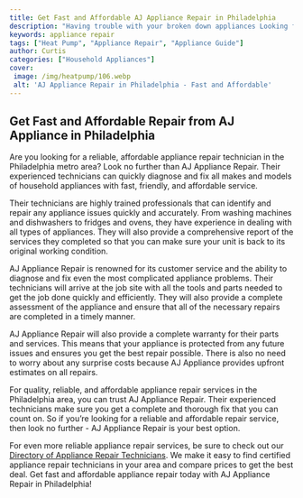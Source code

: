```yaml
---
title: Get Fast and Affordable AJ Appliance Repair in Philadelphia
description: "Having trouble with your broken down appliances Looking for fast and affordable repair in Philadelphia Look no further Read here for AJ Appliance Repair a professional and reliable service you can trust"
keywords: appliance repair
tags: ["Heat Pump", "Appliance Repair", "Appliance Guide"]
author: Curtis
categories: ["Household Appliances"]
cover: 
 image: /img/heatpump/106.webp
 alt: 'AJ Appliance Repair in Philadelphia - Fast and Affordable'
---
```

## Get Fast and Affordable Repair from AJ Appliance in Philadelphia
Are you looking for a reliable, affordable appliance repair technician in the Philadelphia metro area? Look no further than AJ Appliance Repair. Their experienced technicians can quickly diagnose and fix all makes and models of household appliances with fast, friendly, and affordable service. 

Their technicians are highly trained professionals that can identify and repair any appliance issues quickly and accurately. From washing machines and dishwashers to fridges and ovens, they have experience in dealing with all types of appliances. They will also provide a comprehensive report of the services they completed so that you can make sure your unit is back to its original working condition.

AJ Appliance Repair is renowned for its customer service and the ability to diagnose and fix even the most complicated appliance problems. Their technicians will arrive at the job site with all the tools and parts needed to get the job done quickly and efficiently. They will also provide a complete assessment of the appliance and ensure that all of the necessary repairs are completed in a timely manner.

AJ Appliance Repair will also provide a complete warranty for their parts and services. This means that your appliance is protected from any future issues and ensures you get the best repair possible. There is also no need to worry about any surprise costs because AJ Appliance provides upfront estimates on all repairs.
 
For quality, reliable, and affordable appliance repair services in the Philadelphia area, you can trust AJ Appliance Repair. Their experienced technicians make sure you get a complete and thorough fix that you can count on. So if you’re looking for a reliable and affordable repair service, then look no further - AJ Appliance Repair is your best option. 

For even more reliable appliance repair services, be sure to check out our [Directory of Appliance Repair Technicians](./pages/appliance-repair-technicians/). We make it easy to find certified appliance repair technicians in your area and compare prices to get the best deal. Get fast and affordable appliance repair today with AJ Appliance Repair in Philadelphia!
